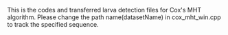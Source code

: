 This is the codes and transferred larva detection files for Cox's MHT algorithm.
Please change the path name(datasetName) in cox_mht_win.cpp to track the specified sequence.
